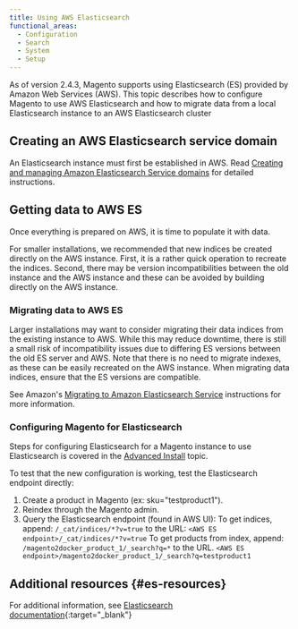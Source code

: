 ```yaml
---
title: Using AWS Elasticsearch
functional_areas:
  - Configuration
  - Search
  - System
  - Setup
---
```


As of version 2.4.3, Magento supports using Elasticsearch (ES) provided by Amazon Web Services (AWS). This topic describes how to configure Magento to use AWS Elasticsearch and how to migrate data from a local Elasticsearch instance to an AWS Elasticsearch cluster

## Creating an AWS Elasticsearch service domain

An Elasticsearch instance must first be established in AWS.
Read [Creating and managing Amazon Elasticsearch Service domains][] for detailed instructions.

## Getting data to AWS ES

Once everything is prepared on AWS, it is time to populate it with data.

For smaller installations, we recommended that new indices be created directly on the AWS instance.
First, it is a rather quick operation to recreate the indices.
Second, there may be version incompatibilities between the old instance and the AWS instance and these can be avoided by building directly on the AWS instance.

### Migrating data to AWS ES

Larger installations may want to consider migrating their data indices from the existing instance to AWS.
While this may reduce downtime, there is still a small risk of incompatibility issues due to differing ES versions between the old ES server and AWS.
Note that there is no need to migrate indexes, as these can be easily recreated on the AWS instance.
When migrating data indices, ensure that the ES versions are compatible.

See Amazon's [Migrating to Amazon Elasticsearch Service][] instructions for more information.

### Configuring Magento for Elasticsearch

Steps for configuring Elasticsearch for a Magento instance  to use Elasticsearch is covered in the [Advanced Install][] topic.

To test that the new configuration is working, test the Elasticsearch endpoint directly:

1. Create a product in Magento (ex: sku="testproduct1").
1. Reindex through the Magento admin.
1. Query the Elasticsearch endpoint (found in AWS UI):
   To get indices, append: `/_cat/indices/*?v=true` to the URL:
  `<AWS ES endpoint>/_cat/indices/*?v=true`
  To get products from index, append: `/magento2docker_product_1/_search?q=*` to the URL.
  `<AWS ES endpoint>/magento2docker_product_1/_search?q=testproduct1`

## Additional resources {#es-resources}

For additional information, see [Elasticsearch documentation][]{:target="_blank"}

<!-- Link Definitions -->

[Creating and managing Amazon Elasticsearch Service domains]: https://docs.aws.amazon.com/elasticsearch-service/latest/developerguide/es-createupdatedomains.html
[Elasticdump]: https://www.npmjs.com/package/elasticdump
[Elasticsearch documentation]: https://www.elastic.co/guide/en/elasticsearch/reference/current/index.html
[Migrating to Amazon Elasticsearch Service]: https://docs.aws.amazon.com/elasticsearch-service/latest/developerguide/migration.html
[Advanced Install]: https://devdocs.magento.com/guides/v2.4/install-gde/install/cli/install-cli.html